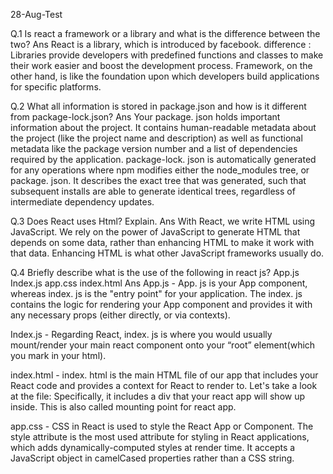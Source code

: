 28-Aug-Test

Q.1 Is react a framework or a library and what is the difference between the two?
Ans React is a library, which is introduced by facebook.
    difference : Libraries provide developers with predefined functions and classes to make their work easier and boost the development process. Framework, on the other hand, is like the foundation upon which developers build applications for specific platforms.

Q.2 What all information is stored in package.json and how is it different from package-lock.json?
Ans Your package. json holds important information about the project. It contains human-readable metadata about the project (like the project name and description) as well as functional metadata like the package version number and a list of dependencies required by the application.
package-lock. json is automatically generated for any operations where npm modifies either the node_modules tree, or package. json. It describes the exact tree that was generated, such that subsequent installs are able to generate identical trees, regardless of intermediate dependency updates.

Q.3 Does React uses Html? Explain.
Ans With React, we write HTML using JavaScript. We rely on the power of JavaScript to generate HTML that depends on some data, rather than enhancing HTML to make it work with that data. Enhancing HTML is what other JavaScript frameworks usually do.

Q.4 Briefly describe what is the use of the following in react js?
App.js
Index.js
app.css
index.html
Ans 
App.js - App. js is your App component, whereas index. js is the "entry point" for your application. The index. js contains the logic for rendering your App component and provides it with any necessary props (either directly, or via contexts).
 
Index.js - Regarding React, index. js is where you would usually mount/render your main react component onto your “root” element(which you mark in your html).

index.html - index. html is the main HTML file of our app that includes your React code and provides a context for React to render to. Let's take a look at the file: Specifically, it includes a div that your react app will show up inside. This is also called mounting point for react app.

app.css - CSS in React is used to style the React App or Component. The style attribute is the most used attribute for styling in React applications, which adds dynamically-computed styles at render time. It accepts a JavaScript object in camelCased properties rather than a CSS string.